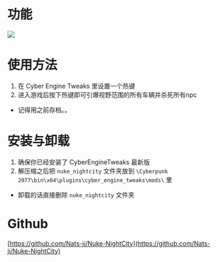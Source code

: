 # 功能
![](https://mod.3dmgame.com/static/upload/mod/202102/MOD602f12d9b8363.gif)

# 使用方法
1. 在 Cyber Engine Tweaks 里设置一个热键
2. 进入游戏后按下热键即可引爆视野范围的所有车辆并杀死所有npc
- 记得用之前存档。。

# 安装与卸载
1. 确保你已经安装了 CyberEngineTweaks 最新版
2. 解压缩之后把 `nuke_nightcity` 文件夹放到 `\Cyberpunk 2077\bin\x64\plugins\cyber_engine_tweaks\mods\` 里
- 卸载的话直接删除 `nuke_nightcity` 文件夹

# Github
[https://github.com/Nats-ji/Nuke-NightCity](https://github.com/Nats-ji/Nuke-NightCity)
